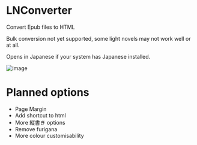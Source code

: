 # LNConverter
Convert Epub files to HTML

Bulk conversion not yet supported, some light novels may not work well or at all.

Opens in Japanese if your system has Japanese installed.

![image](https://user-images.githubusercontent.com/66906618/144668583-e50fa8c8-565c-4abd-89c5-4f1c72d8545d.png)

# Planned options
* Page Margin
* Add shortcut to html
* More 縦書き options
* Remove furigana
* More colour customisability
